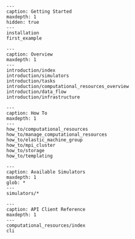 
```{include} Home.md
```

```{toctree}
---
caption: Getting Started
maxdepth: 1
hidden: true
---
installation
first_example
```

```{toctree}
---
caption: Overview
maxdepth: 1
---
introduction/index
introduction/simulators
introduction/tasks
introduction/computational_resources_overview
introduction/data_flow
introduction/infrastructure
```

```{toctree}
---
caption: How To
maxdepth: 1
---
how_to/computational_resources
how_to/manage_computational_resources
how_to/elastic_machine_group
how_to/mpi_cluster
how_to/storage
how_to/templating
```

```{toctree}
---
caption: Available Simulators
maxdepth: 1
glob: *
---
simulators/*
```

```{toctree}
---
caption: API Client Reference
maxdepth: 1
---
computational_resources/index
cli
```

